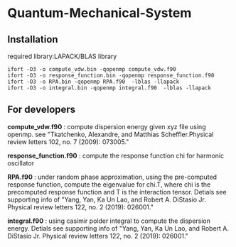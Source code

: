 # Quantum-Mechanical-System
## Installation
required library:LAPACK/BLAS library
```
ifort -O3 -o compute_vdw.bin -qopenmp compute_vdw.f90
ifort -O3 -o response_function.bin -qopenmp response_function.f90
ifort -O3 -o RPA.bin -qopenmp RPA.f90  -lblas -llapack
ifort -O3 -o integral.bin -qopenmp integral.f90  -lblas -llapack
```
## For developers
**compute_vdw.f90** : compute dispersion energy given xyz file using openmp.
see "Tkatchenko, Alexandre, and Matthias Scheffler.Physical review letters 102, no. 7 (2009): 073005."

**response_function.f90** : compute the response function chi for harmonic oscillator 

**RPA.f90** : under random phase approximation, using the pre-computed response function, compute the eigenvalue for chi.T, where chi is the precomputed response function and T is the interaction tensor. 
Detials see supporting info of "Yang, Yan, Ka Un Lao, and Robert A. DiStasio Jr. Physical review letters 122, no. 2 (2019): 026001."

**integral.f90** : using casimir polder integral to compute the dispersion energy.
Detials see supporting info of "Yang, Yan, Ka Un Lao, and Robert A. DiStasio Jr. Physical review letters 122, no. 2 (2019): 026001."
